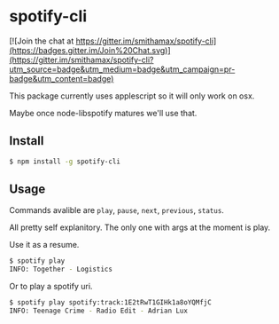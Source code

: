 spotify-cli
===========

[![Join the chat at https://gitter.im/smithamax/spotify-cli](https://badges.gitter.im/Join%20Chat.svg)](https://gitter.im/smithamax/spotify-cli?utm_source=badge&utm_medium=badge&utm_campaign=pr-badge&utm_content=badge)

This package currently uses applescript so it will only work on osx.

Maybe once node-libspotify matures we'll use that.

Install
-------

```bash
$ npm install -g spotify-cli
```

Usage
-----

Commands avalible are `play`, `pause`, `next`, `previous`, `status`.

All pretty self explanitory. The only one with args at the moment is play.

Use it as a resume.

```bash
$ spotify play
INFO: Together - Logistics
```

Or to play a spotify uri.

```bash
$ spotify play spotify:track:1E2tRwT1GIHk1a8oYQMfjC
INFO: Teenage Crime - Radio Edit - Adrian Lux
```
